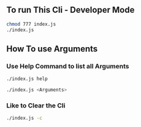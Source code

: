 ## To run This Cli - Developer Mode 
```bash
chmod 777 index.js
./index.js
```

## How To use Arguments 
### Use Help Command to list all Arguments

```bash
./index.js help
```

```bash
./index.js <Arguments>
```
### Like to Clear the Cli 

```bash
./index.js -c 
```
